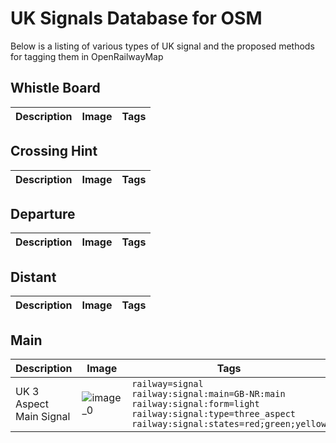 # UK Signals Database for OSM
Below is a listing of various types of UK signal and the proposed methods for tagging them in OpenRailwayMap

## Whistle Board

| **Description** | **Image** | **Tags** |
|---|---|---|

## Crossing Hint

| **Description** | **Image** | **Tags** |
|---|---|---|

## Departure

| **Description** | **Image** | **Tags** |
|---|---|---|

## Distant

| **Description** | **Image** | **Tags** |
|---|---|---|

## Main

| **Description** | **Image** | **Tags** |
|---|---|---|
| UK 3 Aspect Main Signal | ![image_0](https://s0.geograph.org.uk/geophotos/04/11/11/4111142_bd795404.jpg) | `railway=signal`</br>`railway:signal:main=GB-NR:main`</br>`railway:signal:form=light`</br>`railway:signal:type=three_aspect`</br>`railway:signal:states=red;green;yellow` |
